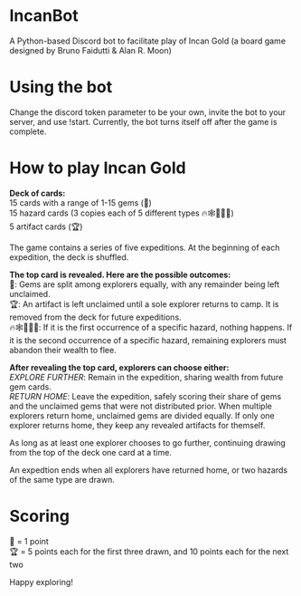 # IncanBot
A Python-based Discord bot to facilitate play of Incan Gold (a board game designed by Bruno Faidutti & Alan R. Moon)

# Using the bot
Change the discord token parameter to be your own, invite the bot to your server, and use !start. Currently, the bot turns itself off after the game is complete.

# How to play Incan Gold
__Deck of cards:__  
15 cards with a range of 1-15 gems (💎)  
15 hazard cards (3 copies each of 5 different types 🔥🕸️🧟🗿🐍)  
5 artifact cards (🏆)  

The game contains a series of five expeditions. At the beginning of each expedition, the deck is shuffled.

__The top card is revealed. Here are the possible outcomes:__  
💎: Gems are split among explorers equally, with any remainder being left unclaimed.  
🏆: An artifact is left unclaimed until a sole explorer returns to camp. It is removed from the deck for future expeditions.  
🔥🕸️🧟🗿🐍: If it is the first occurrence of a specific hazard, nothing happens. If it is the second occurrence of a specific hazard, remaining explorers must abandon their wealth to flee.  

__After revealing the top card, explorers can choose either:__  
*EXPLORE FURTHER*: Remain in the expedition, sharing wealth from future gem cards.  
*RETURN HOME*: Leave the expedition, safely scoring their share of gems and the unclaimed gems that were not distributed prior. When multiple explorers return home, unclaimed gems are divided equally. If only one explorer returns home, they keep any revealed artifacts for themself.  

As long as at least one explorer chooses to go further, continuing drawing from the top of the deck one card at a time.  

An expedtion ends when all explorers have returned home, or two hazards of the same type are drawn.  

# Scoring
💎 = 1 point  
🏆 = 5 points each for the first three drawn, and 10 points each for the next two

Happy exploring!
